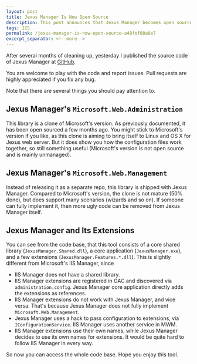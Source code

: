 ```yaml
---
layout: post
title: Jexus Manager Is Now Open Source
description: This post announces that Jexus Manager becomes open source.
tags: IIS
permalink: /jexus-manager-is-now-open-source-a48fef80a6e7
excerpt_separator: <!--more-->
---
```

After several months of cleaning up, yesterday I published the source code of Jexus Manager at [GitHub](https://github.com/jexuswebserver/JexusManager).

You are welcome to play with the code and report issues. Pull requests are highly appreciated if you fix any bug.

Note that there are several things you should pay attention to.
<!--more-->

## Jexus Manager's `Microsoft.Web.Administration`
This library is a clone of Microsoft's version. As previously documented, it has been open sourced a few months ago. You might stick to Microsoft's version if you like, as this clone is aiming to bring itself to Linux and OS X for Jexus web server. But it does show you how the configuration files work together, so still something useful (Microsoft's version is not open source and is mainly unmanaged).

## Jexus Manager's `Microsoft.Web.Management`
Instead of releasing it as a separate repo, this library is shipped with Jexus Manager. Compared to Microsoft's version, the clone is not mature (50% done), but does support many scenarios (wizards and so on). If someone can fully implement it, then more ugly code can be removed from Jexus Manager itself.

## Jexus Manager and Its Extensions
You can see from the code base, that this tool consists of a core shared library (`JexusManager.Shared.dll`), a core application (`JexusManager.exe`), and a few extensions (`JexusManager.Features.*.dll`). This is slightly different from Microsoft's IIS Manager, since

* IIS Manager does not have a shared library.
* IIS Manager extensions are registered in GAC and discovered via `administration.config`. Jexus Manager core application directly adds the extensions as references.
* IIS Manager extensions do not work with Jexus Manager, and vice versa. That's because Jexus Manager does not fully implement `Microsoft.Web.Management`.
* Jexus Manager uses a hack to pass configuration to extensions, via `IConfigurationService`. IIS Manager uses another service in MWM.
* IIS Manager extensions use their own names, while Jexus Manager decides to use its own names for extensions. It would be quite hard to follow IIS Manager in every way.

So now you can access the whole code base. Hope you enjoy this tool.
